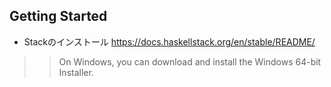 ## Getting Started

- Stackのインストール
https://docs.haskellstack.org/en/stable/README/

>> On Windows, you can download and install the Windows 64-bit Installer.
